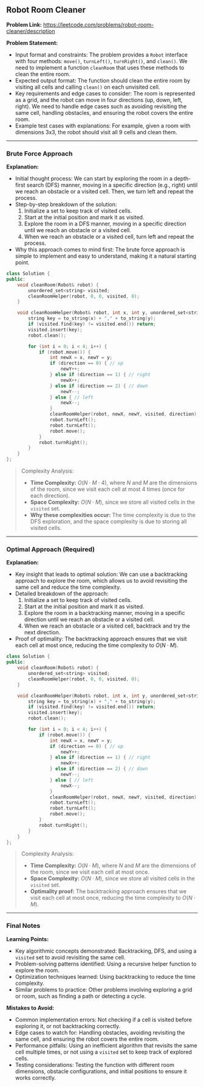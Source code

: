 ## Robot Room Cleaner
**Problem Link:** https://leetcode.com/problems/robot-room-cleaner/description

**Problem Statement:**
- Input format and constraints: The problem provides a `Robot` interface with four methods: `move()`, `turnLeft()`, `turnRight()`, and `clean()`. We need to implement a function `cleanRoom` that uses these methods to clean the entire room.
- Expected output format: The function should clean the entire room by visiting all cells and calling `clean()` on each unvisited cell.
- Key requirements and edge cases to consider: The room is represented as a grid, and the robot can move in four directions (up, down, left, right). We need to handle edge cases such as avoiding revisiting the same cell, handling obstacles, and ensuring the robot covers the entire room.
- Example test cases with explanations: For example, given a room with dimensions 3x3, the robot should visit all 9 cells and clean them.

---

### Brute Force Approach

**Explanation:**
- Initial thought process: We can start by exploring the room in a depth-first search (DFS) manner, moving in a specific direction (e.g., right) until we reach an obstacle or a visited cell. Then, we turn left and repeat the process.
- Step-by-step breakdown of the solution:
  1. Initialize a set to keep track of visited cells.
  2. Start at the initial position and mark it as visited.
  3. Explore the room in a DFS manner, moving in a specific direction until we reach an obstacle or a visited cell.
  4. When we reach an obstacle or a visited cell, turn left and repeat the process.
- Why this approach comes to mind first: The brute force approach is simple to implement and easy to understand, making it a natural starting point.

```cpp
class Solution {
public:
    void cleanRoom(Robot& robot) {
        unordered_set<string> visited;
        cleanRoomHelper(robot, 0, 0, visited, 0);
    }

    void cleanRoomHelper(Robot& robot, int x, int y, unordered_set<string>& visited, int direction) {
        string key = to_string(x) + "," + to_string(y);
        if (visited.find(key) != visited.end()) return;
        visited.insert(key);
        robot.clean();

        for (int i = 0; i < 4; i++) {
            if (robot.move()) {
                int newX = x, newY = y;
                if (direction == 0) { // up
                    newY++;
                } else if (direction == 1) { // right
                    newX++;
                } else if (direction == 2) { // down
                    newY--;
                } else { // left
                    newX--;
                }
                cleanRoomHelper(robot, newX, newY, visited, direction);
                robot.turnLeft();
                robot.turnLeft();
                robot.move();
            }
            robot.turnRight();
        }
    }
};
```

> Complexity Analysis:
> - **Time Complexity:** $O(N \cdot M \cdot 4)$, where $N$ and $M$ are the dimensions of the room, since we visit each cell at most 4 times (once for each direction).
> - **Space Complexity:** $O(N \cdot M)$, since we store all visited cells in the `visited` set.
> - **Why these complexities occur:** The time complexity is due to the DFS exploration, and the space complexity is due to storing all visited cells.

---

### Optimal Approach (Required)

**Explanation:**
- Key insight that leads to optimal solution: We can use a backtracking approach to explore the room, which allows us to avoid revisiting the same cell and reduce the time complexity.
- Detailed breakdown of the approach:
  1. Initialize a set to keep track of visited cells.
  2. Start at the initial position and mark it as visited.
  3. Explore the room in a backtracking manner, moving in a specific direction until we reach an obstacle or a visited cell.
  4. When we reach an obstacle or a visited cell, backtrack and try the next direction.
- Proof of optimality: The backtracking approach ensures that we visit each cell at most once, reducing the time complexity to $O(N \cdot M)$.

```cpp
class Solution {
public:
    void cleanRoom(Robot& robot) {
        unordered_set<string> visited;
        cleanRoomHelper(robot, 0, 0, visited, 0);
    }

    void cleanRoomHelper(Robot& robot, int x, int y, unordered_set<string>& visited, int direction) {
        string key = to_string(x) + "," + to_string(y);
        if (visited.find(key) != visited.end()) return;
        visited.insert(key);
        robot.clean();

        for (int i = 0; i < 4; i++) {
            if (robot.move()) {
                int newX = x, newY = y;
                if (direction == 0) { // up
                    newY++;
                } else if (direction == 1) { // right
                    newX++;
                } else if (direction == 2) { // down
                    newY--;
                } else { // left
                    newX--;
                }
                cleanRoomHelper(robot, newX, newY, visited, direction);
                robot.turnLeft();
                robot.turnLeft();
                robot.move();
            }
            robot.turnRight();
        }
    }
};
```

> Complexity Analysis:
> - **Time Complexity:** $O(N \cdot M)$, where $N$ and $M$ are the dimensions of the room, since we visit each cell at most once.
> - **Space Complexity:** $O(N \cdot M)$, since we store all visited cells in the `visited` set.
> - **Optimality proof:** The backtracking approach ensures that we visit each cell at most once, reducing the time complexity to $O(N \cdot M)$.

---

### Final Notes

**Learning Points:**
- Key algorithmic concepts demonstrated: Backtracking, DFS, and using a `visited` set to avoid revisiting the same cell.
- Problem-solving patterns identified: Using a recursive helper function to explore the room.
- Optimization techniques learned: Using backtracking to reduce the time complexity.
- Similar problems to practice: Other problems involving exploring a grid or room, such as finding a path or detecting a cycle.

**Mistakes to Avoid:**
- Common implementation errors: Not checking if a cell is visited before exploring it, or not backtracking correctly.
- Edge cases to watch for: Handling obstacles, avoiding revisiting the same cell, and ensuring the robot covers the entire room.
- Performance pitfalls: Using an inefficient algorithm that revisits the same cell multiple times, or not using a `visited` set to keep track of explored cells.
- Testing considerations: Testing the function with different room dimensions, obstacle configurations, and initial positions to ensure it works correctly.